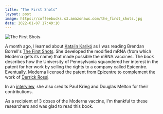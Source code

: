 ```yaml
---
title: "The First Shots"
layout: post
image: https://coffeebucks.s3.amazonaws.com/the_first_shots.jpg
date: 2022-01-07 17:49:10
---
```

![The First Shots](https://coffeebucks.s3.amazonaws.com/the_first_shots.jpg)

A month ago, I learned about [Katalin Karikó](https://en.wikipedia.org/wiki/Katalin_Karik%C3%B3) as I was reading Brendan Borrell's [The First Shots](https://www.thefirstshots.com/).  She developed the modified mRNA (from which Moderna gets its name) that made possible the mRNA vaccines.  The book describes how the University of Pennsylvania squandered her interest in the patent for her work by selling the rights to a company called Epicentre.  Eventually, Moderna licensed the patent from Epicentre to complement the work of [Derrick Rossi](https://en.wikipedia.org/wiki/Derrick_Rossi).

In an [interview](https://www.jci.org/articles/view/155559), she also credits Paul Krieg and Douglas Melton for their contributions.

As a recipient of 3 doses of the Moderna vaccine, I'm thankful to these researchers and was glad to read this book.
